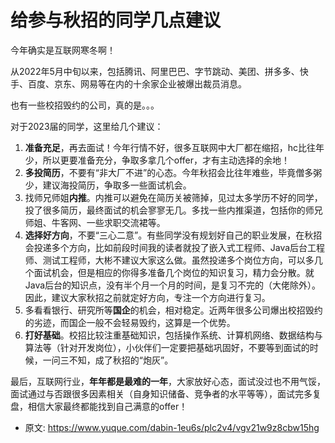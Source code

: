 # 给参与秋招的同学几点建议
<!--page header-->

今年确实是互联网寒冬啊！

从2022年5月中旬以来，包括腾讯、阿里巴巴、字节跳动、美团、拼多多、快手、百度、京东、网易等在内的十余家企业被爆出裁员消息。

也有一些校招毁约的公司，真的是。。。

对于2023届的同学，这里给几个建议：

1. **准备充足**，再去面试！今年行情不好，很多互联网中大厂都在缩招，hc比往年少，所以更要准备充分，争取多拿几个offer，才有主动选择的余地！
2. **多投简历**，不要有“非大厂不进”的心态。今年秋招会比往年难些，毕竟僧多粥少，建议海投简历，争取多一些面试机会。
3. 找师兄师姐**内推**。内推可以避免在简历关被筛掉，见过太多学历不好的同学，投了很多简历，最终面试的机会寥寥无几。多找一些内推渠道，包括你的师兄师姐、牛客网、一些求职交流裙等。
4. **选择好方向**，不要“三心二意”。有些同学没有规划好自己的职业发展，在秋招会投递多个方向，比如前段时间我的读者就投了嵌入式工程师、Java后台工程师、测试工程师，大彬不建议大家这么做。虽然投递多个岗位方向，可以多几个面试机会，但是相应的你得多准备几个岗位的知识复习，精力会分散。就Java后台的知识点，没有半个月一个月的时间，是复习不完的（大佬除外）。因此，建议大家秋招之前就定好方向，专注一个方向进行复习。
5. 多看看银行、研究所等**国企**的机会，相对稳定。近两年很多公司爆出校招毁约的劣迹，而国企一般不会轻易毁约，这算是一个优势。
6. **打好基础**。校招比较注重基础知识，包括操作系统、计算机网络、数据结构与算法等（针对开发岗位），小伙伴们一定要把基础巩固好，不要等到面试的时候，一问三不知，成了秋招的“炮灰”。

最后，互联网行业，**年年都是最难的一年**，大家放好心态，面试没过也不用气馁，面试通过与否跟很多因素相关（自身知识储备、竞争者的水平等等），面试完多复盘，相信大家最终都能找到自己满意的offer！


<!--page footer-->
- 原文: <https://www.yuque.com/dabin-1eu6s/plc2v4/vgv21w9z8cbw15hg>